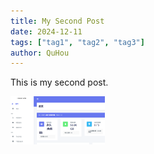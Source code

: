 ```yaml
---
title: My Second Post
date: 2024-12-11
tags: ["tag1", "tag2", "tag3"]
author: QuHou
---
```


This is my second post.

<img src="./675a196d-6cba-44e7-b1f6-98ecb8306913.png" style="width: 30%;height: 30%;" />
